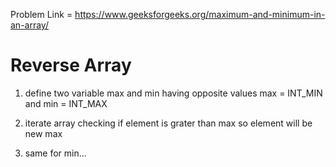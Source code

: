 Problem Link = https://www.geeksforgeeks.org/maximum-and-minimum-in-an-array/

<h1>Reverse Array</h1>


1. define two variable max and min having opposite values  max = INT_MIN and min = INT_MAX

2. iterate array checking if element is grater than max so element will be new max

3. same for min...





    